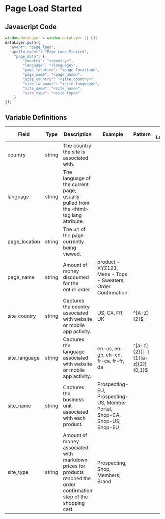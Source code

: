# Page Load Started

### 

## Javascript Code
```js
window.dataLayer = window.dataLayer || [];
dataLayer.push({
  "event": "page_load",
  "apollo_event": "Page Load Started",
    "page_data": {
        "country": "<country>",
        "language": "<language>",
        "page_location": "<page_location>",
        "page_name": "<page_name>",
        "site_country": "<site_country>",
        "site_language": "<site_language>",
        "site_name": "<site_name>",
        "site_type": "<site_type>"
    }
});
```

## Variable Definitions

|Field|Type|Description|Example|Pattern|Min Length|Max Length|Minimum|Maximum|Multiple Of|
| --- | --- | --- | --- | --- | --- | --- | --- | --- | --- |
|country|string|The country the site is associated with.||||||||
|language|string|The language of the current page, usually pulled from the &lt;html&gt; tag lang attribute.||||||||
|page_location|string|The url of the page currently being viewed.||||||||
|page_name|string|Amount of money discounted for the entire order.|product - XYZ123, Mens - Tops - Sweaters, Order Confirmation|||||||
|site_country|string|Captures the country associated with website or mobile app activity.|US, CA, FR, UK|^[A-Z]{2}$||||||
|site_language|string|Captures the language associated with website or mobile app activity.|en-us, en-gb, ch-cn, fr-ca, fr-fr, da|^[a-z]{2}([-]{1}[a-z]{2}){0,1}$||||||
|site_name|string|Captures the business unit associated with each product.|Prospecting-EU, Prospecting-US, Member Portal, Shop-CA, Shop-US, Shop-EU|||||||
|site_type|string|Amount of money associated with markdown prices for products reached the order confirmation step of the shopping cart.|Prospecting, Shop, Members, Brand|||||||




